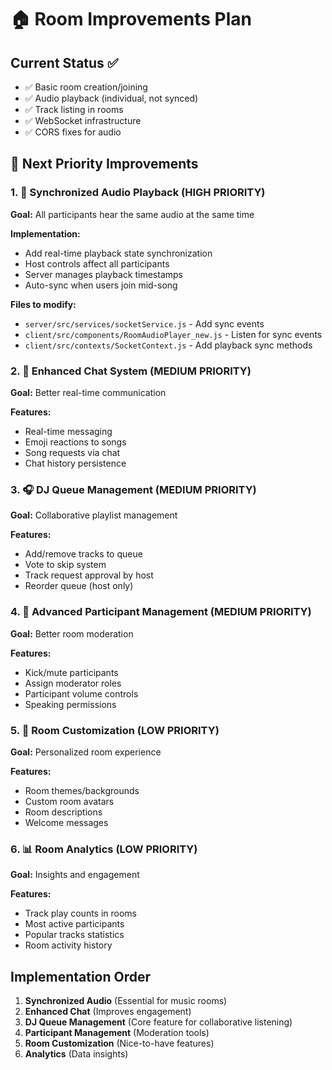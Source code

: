 # 🏠 Room Improvements Plan

## Current Status ✅
- ✅ Basic room creation/joining
- ✅ Audio playback (individual, not synced)
- ✅ Track listing in rooms
- ✅ WebSocket infrastructure
- ✅ CORS fixes for audio

## 🎯 Next Priority Improvements

### 1. 🎵 Synchronized Audio Playback (HIGH PRIORITY)
**Goal:** All participants hear the same audio at the same time

**Implementation:**
- Add real-time playback state synchronization
- Host controls affect all participants
- Server manages playback timestamps
- Auto-sync when users join mid-song

**Files to modify:**
- `server/src/services/socketService.js` - Add sync events
- `client/src/components/RoomAudioPlayer_new.js` - Listen for sync events
- `client/src/contexts/SocketContext.js` - Add playback sync methods

### 2. 💬 Enhanced Chat System (MEDIUM PRIORITY)
**Goal:** Better real-time communication

**Features:**
- Real-time messaging
- Emoji reactions to songs
- Song requests via chat
- Chat history persistence

### 3. 🎧 DJ Queue Management (MEDIUM PRIORITY)
**Goal:** Collaborative playlist management

**Features:**
- Add/remove tracks to queue
- Vote to skip system
- Track request approval by host
- Reorder queue (host only)

### 4. 👥 Advanced Participant Management (MEDIUM PRIORITY)
**Goal:** Better room moderation

**Features:**
- Kick/mute participants
- Assign moderator roles
- Participant volume controls
- Speaking permissions

### 5. 🎨 Room Customization (LOW PRIORITY)
**Goal:** Personalized room experience

**Features:**
- Room themes/backgrounds
- Custom room avatars
- Room descriptions
- Welcome messages

### 6. 📊 Room Analytics (LOW PRIORITY)
**Goal:** Insights and engagement

**Features:**
- Track play counts in rooms
- Most active participants
- Popular tracks statistics
- Room activity history

## Implementation Order
1. **Synchronized Audio** (Essential for music rooms)
2. **Enhanced Chat** (Improves engagement)
3. **DJ Queue Management** (Core feature for collaborative listening)
4. **Participant Management** (Moderation tools)
5. **Room Customization** (Nice-to-have features)
6. **Analytics** (Data insights)
